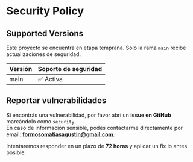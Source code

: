 # Security Policy

## Supported Versions
Este proyecto se encuentra en etapa temprana. Solo la rama `main` recibe actualizaciones de seguridad.

| Versión | Soporte de seguridad |
| ------- | --------------------- |
| main    | ✅ Activa             |

## Reportar vulnerabilidades
Si encontrás una vulnerabilidad, por favor abrí un **issue en GitHub** marcándolo como `security`.  
En caso de información sensible, podés contactarme directamente por email: **formosomatiasagustin@gmail.com**.  

Intentaremos responder en un plazo de **72 horas** y aplicar un fix lo antes posible.
